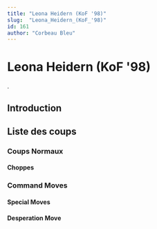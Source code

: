 ```yaml
---
title: "Leona Heidern (KoF '98)"
slug:  "Leona_Heidern_(KoF_'98)"
id: 161
author: "Corbeau Bleu"
---
```


# Leona Heidern (KoF '98)

.

## Introduction

## Liste des coups

### Coups Normaux

#### Choppes

### Command Moves

#### Special Moves

#### Desperation Move
